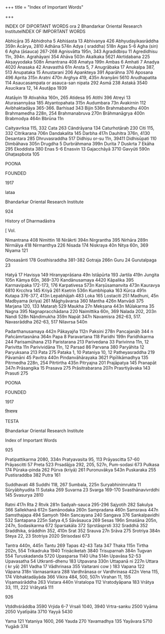 +++
title = "Index of Important Words"

+++

INDEX OF DIPORTANT WORDS
ora 2 Bhandarkar Oriental Research InstituteINDEX OF IMPORTANT WORDS

Abhicāra 35 Abhidroha 5 Abhiśasta 13 Abhivanya 426 Abhyudayikasrāddha 359n Ācārya, 2810 Adhāna 574n Adya ( sraddha) 518n Agas 5-6 Agha (sin) 6 Agha (āśauca) 267-268 Agnisvātta 195n, 343 Agradidbiṣu 11 Agredidhisu 11n, 394n. Agrahāyani 354 Ahāva 503n Akalkaka 5621 Akrtidabana 225 Akṣayyodaka 508n Āmantrana 408 Amatya 199n Ambas 6 Amhati 7 Anadya 4020 Anasaka 42 Anavasthā 61n Ansta 5, 7 Anugrābaka 17 Anukalpa 387, 513 Anupataka 15 Anustarani 206 Apankteya 391 Aparāhna 376 Aposana 496 Aprita 315n Aratni 470n Arghya 419, 435n Aranyāni 5610 Arudhapatita 114 Asaucasampata or asauca-san nipata 292 Asmā 238 Astakā 3540 Asucikara 12, 14 Asutặpa 1939

Atatāyin 19 Ativahika 160n, 265 Atidesa 95 Atithi 396 Atreyi 13 Aturasannyāsa 185 Atyantopahata 315n Audumbara 73n Avakirnin 112 Avibhaktadāya 365-366. Barhisad 343 Bijin 536n Brahmabandhu 400n Brahmamedha 228n, 254 Brahmanabruva 270n Brāhmanāgrya 400n Brabmodya 464n Bbrūna 11n

Caityavrksa 115, 332 Cata 263 Cândrāyana 134 Caturhotāraḥ 230 Citi 115, 332 Citrikarana 706n Dandakalita 145 Darbha 417n Dauhitra 376n, 4130 Desantara 285 Dhruvasraddha 517 Didhiṣu or-su 11n, 39411 Didhisūpati 110 Dimbāhava 305n Drugdha 5 Durbrāhmana 399n Durita 7 Duskrta 7 Ekāha 295 Ekoddista 380 Enas 5-6 Enasvin 13 Gajacchāyā 3710 Gavyūti 590n Ghațaspbota 105

POONA

FOUNDED

1917

lataa

Bhandarkar Oriental Research Institute

924

History of Dharmadāstra

[ Vol.

Nimantrana 408 Nimittin 18 Nirākrti 394n Nirgrantha 395 Nirhāra 289n Nirmālya 418 Nirmanthya 226 Nisada 174 Niskraya 40n Nitya 60n, 369 Niyama 121

Ghosasānti 178 Gosthisraddha 381-382 Gotraja 266n Guru 24 Gurutalpaga 23

Hatyā 17 Havisya 149 Hiranyaprāśana 49n Istāpūrta 193 Jartila 419n Jungita 105n Kāmya 60n, 369-370 Kandānusamaya 4420 Kāpalika 395 Karmavipaka 172-173, 176 Karpativesa 573n Karṣūsamanvita 473n Kauravya 6810 Krcchra 145 Kriyā 261 Ksetrin 536n Kumbhipaka 163 Kūrca 491n Kutapa 376-377, 413n Lepabhājah 483 Loka 165 Lostaciti 251 Madhuni, 45n Madbyama (kriya) 261 Māghyāvarsa 360 Mantha 426n Manvādi 375 Marjana 120, 133 Mataraḥ 529 Maukha 27n Mekṣana 443n Mūlakarma 35 Nagna 395 Nagnapracchādana 220 Naimittika 60n, 369 Nalada 202, 203n Nandi 528n Nândimukha 359n Napāt 347n Navamisra 262-63, 517. Navasrāddha 262-63, 517 Nilavrsa 540n

Padarthanusamaya 442n Pākayajña 112n Paksini 278n Pancajanāḥ 344 n Pañcāmrtasnāna 364n Papa 8 Paravartana 118 Paridhi 199n Paridhikarma 244 Parisamūhana 213 Paristarana 213 Parivedana 33 Parivinna 11n, 12 Parivitta 11n Parivividāna 11n, 12 Parsad 86 Parvana 380 Paryāhita 12 Paryuksana 213 Pata 275 Pataka 1, 10 Pataniya 10, 12 Patheyasraddha 219 Pāvamāni 45 Pavitra 440n Pindanvāhārayaka 3621 Pipīlikāmadhya 135 Pitrmedha 228n, 254 Pitrtirtha 435n Pitryajna 201 Prajāpatya 145 Pranapāt 347n Prāsangika 15 Prasava 275 Prāsitrabarana 207n Prasrtiyāvaka 143 Prasuti 275

POONA

FOUNDED

1917

तिजास्त्र

TESTA

Bhandarkar Oriental Research Institute

Index of Important Words

925

Pratipattikarma 2080, 334n Pratyavasita 95, 113 Prāyascitta 57-60 Prāyascitti 57 Preta 523 Prsadājya 292, 205, 527n, Pum-sodasi 673 Pulkasa 174 Pūraka-pinda 262 Pūrva (kriyā) 261 Puronuvākya 543n Puskaraka 255 Pustisraddba 382 Putra 161

Suddhavati 48 Suddhi 118, 267 Sumbala, 225n Suryabhinimrukta 11 Sūryābhyudita 11 Sutaka 269 Suvarna 23 Svarga 169-170 Svasthānavivrddhi 145 Svasurya 2810

Ratni 417n Rta 2 Rtvik 281n Sadyah-sauca 295-296 Sajyotih 282 Sakulya 366 Sallekhanā 612n Samānodaka 260n Sampradana 460n Samsrava 447n Samsthajapa 494 Samyoh 194n Sancayana 240 Sangava 376 Sankalpavidhi 532 Santapana 225n Satya 4,5 Sāvāsauca 269 Sesas 196n Smaśāna 205n, 247n, Sodasikarma 672 Sparśakāla 372 Sprstāsprsti 332 Sraddhā 352 Sraddhika, śrāddhin 352, 410n Srat 352 Srauva 27n Srāva 275 Srotriya 384n Steya 22, 23 Stotriya 2020 Strisodasi 673

Tantra 440n, 445n Tantu 269 Tapas 42-43 Tata 347 Thaka 115n Tirtha 202n, 554 Trikadruka 1940 Triṇāciketaḥ 3840 Trisuparnah 384n Tugvan 554 Turuskadanda 5720 Upasparsa 1140 Uha 514n Upavāsa 52-53 Upavasatha 54 Utkranti-dhenu 183 Utpavana 330n Uttapanā ni 227n Uttara ( kr yā) 261 Vadha 17 Vādhrinasa 355 Vaitarani cow ) 183 Vapana 122 Vāpana 318n Varnasankara 288 Vardhrānasa or Vardhrinasa 422n Vena 115, 174 Vibhaktadāyāda 366 Vikira 484, 500, 507n Virahan 11, 155 Viṣamaśrāddha 263 Vistara 440n Vratalopa 112 Vratodyāpana 183 Vrātya 33, 111, 222 Vrātyatā 111


926



Vṭddhıśrāddba 3590 Vrjida 6-7 Vrsali 1040, 3940 Vrtra-sanku 2500 Vyāma 2050 Vyatīpāta 3710 Yayyā 5430

Yama 121 Yataniya 1600, 266 Yauda 270 Yavamadhya 135 Yayāvara 5710 Yugādı 374
